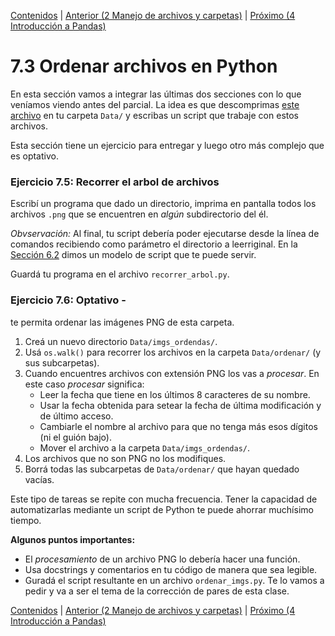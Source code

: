 [Contenidos](../Contenidos.md) \| [Anterior (2 Manejo de archivos y carpetas)](02_Archivos_y_Directorios.md) \| [Próximo (4 Introducción a Pandas)](04_Pandas.md)

# 7.3 Ordenar archivos en Python

En esta sección vamos a integrar las últimas dos secciones con lo que veníamos viendo antes del parcial. La idea es que descomprimas [este archivo](./ordenar.zip) en tu carpeta `Data/` y escribas un script que trabaje con estos archivos.

Esta sección tiene un ejercicio para entregar y luego otro más complejo que es optativo.

### Ejercicio 7.5: Recorrer el arbol de archivos
Escribí un programa que dado un directorio, imprima en pantalla todos los archivos `.png` que se encuentren en *algún* subdirectorio del él.

_Obvservación:_ Al final, tu script debería poder ejecutarse desde la línea de comandos recibiendo como parámetro el directorio a leerriginal. En la [Sección 6.2](../06_Plt_Especificacion_y_Documentacion/02_Modulo_principal.md#modelo-de-script-con-parámetros) dimos un modelo de script que te puede servir.

Guardá tu programa en el archivo `recorrer_arbol.py`.


### Ejercicio 7.6: Optativo -
te permita ordenar las imágenes PNG de esta carpeta.


1. Creá un nuevo directorio `Data/imgs_ordendas/`.
2. Usá `os.walk()` para recorrer los archivos en la carpeta `Data/ordenar/` (y sus subcarpetas).
3. Cuando encuentres archivos con extensión PNG los vas a *procesar*. En este caso *procesar* significa:
    * Leer la fecha que tiene en los últimos 8 caracteres de su nombre.
    * Usar la fecha obtenida para setear la fecha de última modificación y de último acceso.
    * Cambiarle el nombre al archivo para que no tenga más esos dígitos (ni el guión bajo).
    * Mover el archivo a la carpeta  `Data/imgs_ordendas/`.
4. Los archivos que no son PNG no los modifiques.
5. Borrá todas las subcarpetas de `Data/ordenar/` que hayan quedado vacías.

Este tipo de tareas se repite con mucha frecuencia. Tener la capacidad de automatizarlas mediante un script de Python te puede ahorrar muchísimo tiempo.

**Algunos puntos importantes:**
* El *procesamiento* de un archivo PNG lo debería hacer una función. 
* Usa docstrings y comentarios en tu código de manera que sea legible. 
* Guradá el script resultante en un archivo `ordenar_imgs.py`. Te lo vamos a pedir y va a ser el tema de la corrección de pares de esta clase.




[Contenidos](../Contenidos.md) \| [Anterior (2 Manejo de archivos y carpetas)](02_Archivos_y_Directorios.md) \| [Próximo (4 Introducción a Pandas)](04_Pandas.md)

